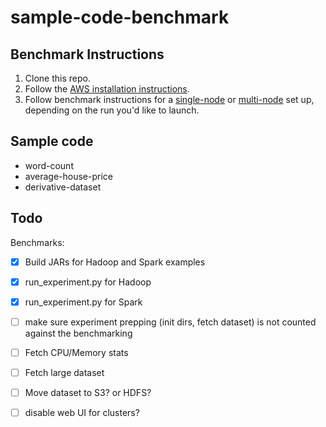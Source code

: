 # sample-code-benchmark

## Benchmark Instructions

1. Clone this repo.
1. Follow the [AWS installation instructions](installation/AWS.md).
1. Follow benchmark instructions for a [single-node](installation/SINGLE-NODE.md) or [multi-node](installation/MULTI-NODE.md) set up, depending on the run you'd like to launch.

## Sample code

- word-count
- average-house-price
- derivative-dataset

## Todo


Benchmarks:

- [x] Build JARs for Hadoop and Spark examples
- [x] run_experiment.py for Hadoop
- [x] run_experiment.py for Spark
- [ ] make sure experiment prepping (init dirs, fetch dataset) is not counted against the benchmarking 
- [ ] Fetch CPU/Memory stats
- [ ] Fetch large dataset
- [ ] Move dataset to S3? or HDFS?
- [ ] disable web UI for clusters?


